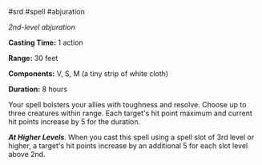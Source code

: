 #srd #spell #abjuration

*2nd-level abjuration*

**Casting Time:** 1 action

**Range:** 30 feet

**Components:** V, S, M (a tiny strip of white cloth)

**Duration:** 8 hours

Your spell bolsters your allies with toughness and resolve. Choose up to three creatures within range. Each target's hit point maximum and current hit points increase by 5 for the duration.

***At Higher Levels***. When you cast this spell using a spell slot of 3rd level or higher, a target's hit points increase by an additional 5 for each slot level above 2nd.
